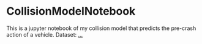 # CollisionModelNotebook
This is a jupyter notebook of my collision model that predicts the pre-crash action of a vehicle.
Dataset: <a href="https://www.kaggle.com/new-york-city/nypd-motor-vehicle-collisions">...</a>
